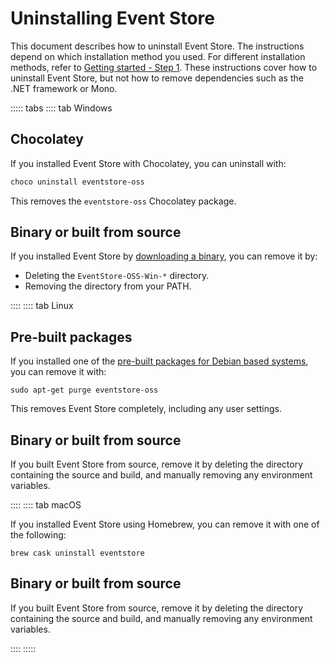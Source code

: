 # Uninstalling Event Store

This document describes how to uninstall Event Store. The instructions depend on which installation method you used. For different installation methods, refer to [Getting started - Step 1](/v5/getting-started/index.md). These instructions cover how to uninstall Event Store, but not how to remove dependencies such as the .NET framework or Mono.

::::: tabs
:::: tab Windows

## Chocolatey

If you installed Event Store with Chocolatey, you can uninstall with:

```powershell
choco uninstall eventstore-oss
```

This removes the `eventstore-oss` Chocolatey package.

## Binary or built from source

If you installed Event Store by [downloading a binary](https://eventstore.com/downloads/), you can remove it by:

* Deleting the `EventStore-OSS-Win-*` directory.
* Removing the directory from your PATH.

::::
:::: tab Linux

## Pre-built packages

If you installed one of the [pre-built packages for Debian based systems](https://packagecloud.io/EventStore/EventStore-OSS), you can remove it with:

```shell
sudo apt-get purge eventstore-oss
```

This removes Event Store completely, including any user settings.

## Binary or built from source

If you built Event Store from source, remove it by deleting the directory containing the source and build, and manually removing any environment variables.

::::
:::: tab macOS

If you installed Event Store using Homebrew, you can remove it with one of the following:

```shell
brew cask uninstall eventstore
```

## Binary or built from source

If you built Event Store from source, remove it by deleting the directory containing the source and build, and manually removing any environment variables.

::::
:::::